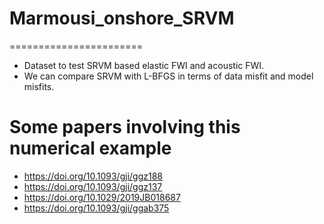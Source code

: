 # Marmousi_onshore_SRVM
=======================
* Dataset to test SRVM based elastic FWI and acoustic FWI.
* We can compare SRVM with L-BFGS in terms of data misfit and model misfits.

Some papers involving this numerical example
============================================
* https://doi.org/10.1093/gji/ggz188
* https://doi.org/10.1093/gji/ggz137
* https://doi.org/10.1029/2019JB018687
* https://doi.org/10.1093/gji/ggab375
